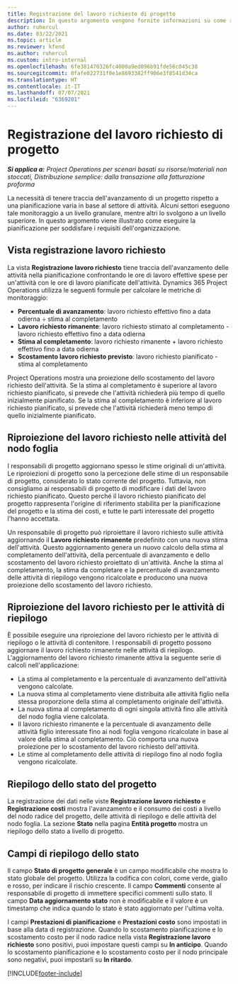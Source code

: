 ```yaml
---
title: Registrazione del lavoro richiesto di progetto
description: In questo argomento vengono fornite informazioni su come registrare il lavoro richiesto di progetto e l'avanzamento del lavoro.
author: ruhercul
ms.date: 03/22/2021
ms.topic: article
ms.reviewer: kfend
ms.author: ruhercul
ms.custom: intro-internal
ms.openlocfilehash: 6fe381470326fc4000a9ed096b91fde56c045c38
ms.sourcegitcommit: 0fafe022731f0e1e8693382ff906e3f8541d34ca
ms.translationtype: HT
ms.contentlocale: it-IT
ms.lasthandoff: 07/07/2021
ms.locfileid: "6369201"
---
```

# <a name="project-effort-tracking"></a>Registrazione del lavoro richiesto di progetto

_**Si applica a:** Project Operations per scenari basati su risorse/materiali non stoccati, Distribuzione semplice: dalla transazione alla fatturazione proforma_

La necessità di tenere traccia dell'avanzamento di un progetto rispetto a una pianificazione varia in base al settore di attività. Alcuni settori eseguono tale monitoraggio a un livello granulare, mentre altri lo svolgono a un livello superiore. In questo argomento viene illustrato come eseguire la pianificazione per soddisfare i requisiti dell'organizzazione.

## <a name="effort-tracking-view"></a>Vista registrazione lavoro richiesto

La vista **Registrazione lavoro richiesto** tiene traccia dell'avanzamento delle attività nella pianificazione confrontando le ore di lavoro effettive spese per un'attività con le ore di lavoro pianificate dell'attività. Dynamics 365 Project Operations utilizza le seguenti formule per calcolare le metriche di monitoraggio:

- **Percentuale di avanzamento**: lavoro richiesto effettivo fino a data odierna ÷ stima al completamento 
- **Lavoro richiesto rimanente**: lavoro richiesto stimato al completamento - lavoro richiesto effettivo fino a data odierna 
- **Stima al completamento**: lavoro richiesto rimanente + lavoro richiesto effettivo fino a data odierna 
- **Scostamento lavoro richiesto previsto**: lavoro richiesto pianificato - stima al completamento

Project Operations mostra una proiezione dello scostamento del lavoro richiesto dell'attività. Se la stima al completamento è superiore al lavoro richiesto pianificato, si prevede che l'attività richiederà più tempo di quello inizialmente pianificato. Se la stima al completamento è inferiore al lavoro richiesto pianificato, si prevede che l'attività richiederà meno tempo di quello inizialmente pianificato.

## <a name="reprojecting-effort-on-leaf-node-tasks"></a>Riproiezione del lavoro richiesto nelle attività del nodo foglia

I responsabili di progetto aggiornano spesso le stime originali di un'attività. Le riproiezioni di progetto sono la percezione delle stime di un responsabile di progetto, considerato lo stato corrente del progetto. Tuttavia, non consigliamo ai responsabili di progetto di modificare i dati del lavoro richiesto pianificato. Questo perché il lavoro richiesto pianificato del progetto rappresenta l'origine di riferimento stabilita per la pianificazione del progetto e la stima dei costi, e tutte le parti interessate del progetto l'hanno accettata.

Un responsabile di progetto può riproiettare il lavoro richiesto sulle attività aggiornando il **Lavoro richiesto rimanente** predefinito con una nuova stima dell'attività. Questo aggiornamento genera un nuovo calcolo della stima al completamento dell'attività, della percentuale di avanzamento e dello scostamento del lavoro richiesto proiettato di un'attività. Anche la stima al completamento, la stima da completare e la percentuale di avanzamento delle attività di riepilogo vengono ricalcolate e producono una nuova proiezione dello scostamento del lavoro richiesto.

## <a name="reprojection-of-effort-on-summary-tasks"></a>Riproiezione del lavoro richiesto per le attività di riepilogo

È possibile eseguire una riproiezione del lavoro richiesto per le attività di riepilogo o le attività di contenitore. I responsabili di progetto possono aggiornare il lavoro richiesto rimanente nelle attività di riepilogo. L'aggiornamento del lavoro richiesto rimanente attiva la seguente serie di calcoli nell'applicazione:

- La stima al completamento e la percentuale di avanzamento dell'attività vengono calcolate.
- La nuova stima al completamento viene distribuita alle attività figlio nella stessa proporzione della stima al completamento originale dell'attività.
- La nuova stima al completamento di ogni singola attività fino alle attività del nodo foglia viene calcolata. 
- Il lavoro richiesto rimanente e la percentuale di avanzamento delle attività figlio interessate fino ai nodi foglia vengono ricalcolate in base al valore della stima al completamento. Ciò comporta una nuova proiezione per lo scostamento del lavoro richiesto dell'attività. 
- Le stime al completamento delle attività di riepilogo fino al nodo foglia vengono ricalcolate.


## <a name="project-status-summary"></a>Riepilogo dello stato del progetto

La registrazione dei dati nelle viste **Registrazione lavoro richiesto** e **Registrazione costi** mostra l'avanzamento e il consumo dei costi a livello del nodo radice del progetto, delle attività di riepilogo e delle attività del nodo foglia. La sezione **Stato** nella pagina **Entità progetto** mostra un riepilogo dello stato a livello di progetto.

## <a name="status-summary-fields"></a>Campi di riepilogo dello stato

Il campo **Stato di progetto generale** è un campo modificabile che mostra lo stato globale del progetto. Utilizza la codifica con colori, come verde, giallo e rosso, per indicare il rischio crescente. Il campo **Commenti** consente al responsabile di progetto di immettere specifici commenti sullo stato. Il campo **Data aggiornamento stato** non è modificabile e il valore è un timestamp che indica quando lo stato è stato aggiornato per l'ultima volta.

I campi **Prestazioni di pianificazione** e **Prestazioni costo** sono impostati in base alla data di registrazione. Quando lo scostamento pianificazione e lo scostamento costo per il nodo radice nella vista **Registrazione lavoro richiesto** sono positivi, puoi impostare questi campi su **In anticipo**. Quando lo scostamento pianificazione e lo scostamento costo per il nodo principale sono negativi, puoi impostarli su **In ritardo**.


[!INCLUDE[footer-include](../includes/footer-banner.md)]
